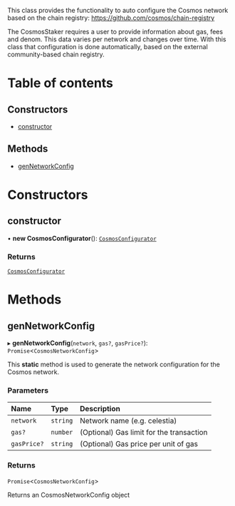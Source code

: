 This class provides the functionality to auto configure the Cosmos network
based on the chain registry: https://github.com/cosmos/chain-registry

The CosmosStaker requires a user to provide information about gas, fees and denom. This data varies per network and changes over time.
With this class that configuration is done automatically, based on the external community-based chain registry.

# Table of contents

## Constructors

- [constructor](cosmos_src.CosmosConfigurator.md#constructor)

## Methods

- [genNetworkConfig](cosmos_src.CosmosConfigurator.md#gennetworkconfig)

# Constructors

## constructor

• **new CosmosConfigurator**(): [`CosmosConfigurator`](cosmos_src.CosmosConfigurator.md)

### Returns

[`CosmosConfigurator`](cosmos_src.CosmosConfigurator.md)

# Methods

## genNetworkConfig

▸ **genNetworkConfig**(`network`, `gas?`, `gasPrice?`): `Promise`\<`CosmosNetworkConfig`\>

This **static** method is used to generate the network configuration for the Cosmos network.

### Parameters

| Name | Type | Description |
| :------ | :------ | :------ |
| `network` | `string` | Network name (e.g. celestia) |
| `gas?` | `number` | (Optional) Gas limit for the transaction |
| `gasPrice?` | `string` | (Optional) Gas price per unit of gas |

### Returns

`Promise`\<`CosmosNetworkConfig`\>

Returns an CosmosNetworkConfig object

